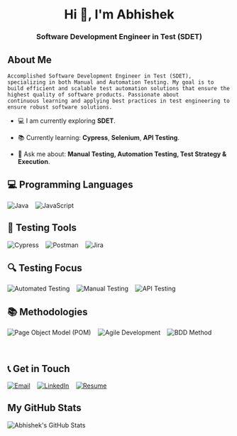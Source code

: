 <h1 align="center">Hi 👋, I'm Abhishek</h1>
<h3 align="center">Software Development Engineer in Test (SDET)</h3>

## About Me

    Accomplished Software Development Engineer in Test (SDET), specializing in both Manual and Automation Testing. My goal is to 
    build efficient and scalable test automation solutions that ensure the highest quality of software products. Passionate about 
    continuous learning and applying best practices in test engineering to ensure robust software solutions.

- 💻 I am currently exploring **SDET**.

- 📚 Currently learning: **Cypress**, **Selenium**, **API Testing**.

- 🧠 Ask me about: **Manual Testing, Automation Testing, Test Strategy & Execution**.

## 💻 Programming Languages

![Java](https://img.shields.io/badge/Java-%23007396.svg?style=for-the-badge&logo=java&logoColor=white)
&nbsp;&nbsp;
![JavaScript](https://img.shields.io/badge/JavaScript-%23F7DF1E.svg?style=for-the-badge&logo=javascript&logoColor=black)

## 🧪 Testing Tools

![Cypress](https://img.shields.io/badge/Cypress-%23E5E5E5.svg?style=for-the-badge&logo=cypress&logoColor=058a5e)
&nbsp;&nbsp;
![Postman](https://img.shields.io/badge/Postman-%23FF6C37.svg?style=for-the-badge&logo=postman&logoColor=white)
&nbsp;&nbsp;
![Jira](https://img.shields.io/badge/Jira-%230052CC.svg?style=for-the-badge&logo=jira&logoColor=white)

## 🔍 Testing Focus

![Automated Testing](https://img.shields.io/badge/Automated_Testing-%230081CB.svg?style=for-the-badge&logo=testing-library&logoColor=white)
&nbsp;&nbsp;
![Manual Testing](https://img.shields.io/badge/Manual_Testing-%237D4CDB.svg?style=for-the-badge)
&nbsp;&nbsp;
![API Testing](https://img.shields.io/badge/API_Testing-%23FF6C37.svg?style=for-the-badge&logo=postman&logoColor=white)

## 📚 Methodologies

![Page Object Model (POM)](https://img.shields.io/badge/Page_Object_Model-%23007ACC.svg?style=for-the-badge&logo=github-actions&logoColor=white)
&nbsp;&nbsp;
![Agile Development](https://img.shields.io/badge/Agile_Development-%23048A81.svg?style=for-the-badge&logo=scrum&logoColor=white)
&nbsp;&nbsp;
![BDD Method](https://img.shields.io/badge/BDD_Method-%2345A44B.svg?style=for-the-badge&logo=cucumber&logoColor=white)

<br />

## 📞 Get in Touch

[![Email](https://img.shields.io/badge/Email-D14836?style=for-the-badge&logo=gmail&logoColor=white)](mailto:abhisheknkolapkar@gmail.com)
&nbsp;&nbsp;
[![LinkedIn](https://img.shields.io/badge/-LinkedIn-0077B5?style=for-the-badge&logo=LinkedIn&logoColor=white)](https://www.linkedin.com/in/abhi-kolapkar)
&nbsp;&nbsp;
[![Resume](https://img.shields.io/badge/-Resume-FFA500?style=for-the-badge&logo=Google-Drive&logoColor=white)]()

## My GitHub Stats

![Abhishek's GitHub Stats](https://github-readme-stats.vercel.app/api?username=abhishek-kolapkar&show_icons=true&theme=dark&count_private=true)
